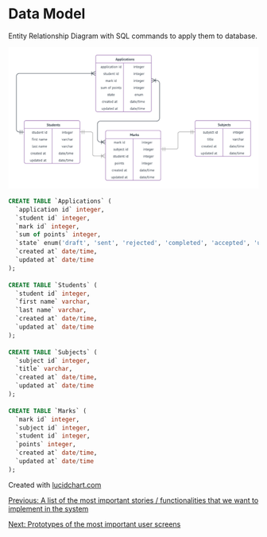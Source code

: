# Data Model
Entity Relationship Diagram with SQL commands to apply them to database.


![alt text](./ERD.png "Diagram ERD")

```sql
CREATE TABLE `Applications` (
  `application id` integer,
  `student id` integer,
  `mark id` integer,
  `sum of points` integer,
  `state` enum('draft', 'sent', 'rejected', 'completed', 'accepted', 'unaccepted'),
  `created at` date/time,
  `updated at` date/time
);

CREATE TABLE `Students` (
  `student id` integer,
  `first name` varchar,
  `last name` varchar,
  `created at` date/time,
  `updated at` date/time
);

CREATE TABLE `Subjects` (
  `subject id` integer,
  `title` varchar,
  `created at` date/time,
  `updated at` date/time
);

CREATE TABLE `Marks` (
  `mark id` integer,
  `subject id` integer,
  `student id` integer,
  `points` integer,
  `created at` date/time,
  `updated at` date/time
);

```

Created with [lucidchart.com](https://lucidchart.com/)

[Previous: A list of the most important stories / functionalities that we want to implement in the system](../part2_UserStories/README.md)

[Next: Prototypes of the most important user screens](../part4_UserScreens/README.md)